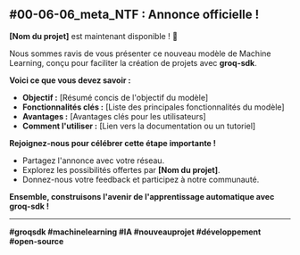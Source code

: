 ## #00-06-06_meta_NTF : Annonce officielle !

**[Nom du projet]** est maintenant disponible ! 🎉

Nous sommes ravis de vous présenter ce nouveau modèle de Machine Learning, conçu pour faciliter la création de projets avec **groq-sdk**. 

**Voici ce que vous devez savoir :**

* **Objectif :** [Résumé concis de l'objectif du modèle]
* **Fonctionnalités clés :** [Liste des principales fonctionnalités du modèle]
* **Avantages :** [Avantages clés pour les utilisateurs]
* **Comment l'utiliser :** [Lien vers la documentation ou un tutoriel]

**Rejoignez-nous pour célébrer cette étape importante !**

* Partagez l'annonce avec votre réseau.
* Explorez les possibilités offertes par **[Nom du projet]**.
* Donnez-nous votre feedback et participez à notre communauté.

**Ensemble, construisons l'avenir de l'apprentissage automatique avec groq-sdk !**

---

**#groqsdk #machinelearning #IA #nouveauprojet #développement #open-source**



